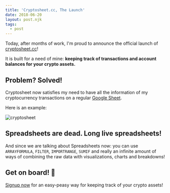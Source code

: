 ```yaml
---
title: 'Cryptosheet.cc, The Launch'
date: 2018-06-20
layout: post.njk
tags:
  - post
---
```


Today, after months of work, I'm proud to announce the official launch of [cryptosheet.cc](https://cryptosheet.cc)!

It is built for a need of mine: **keeping track of transactions and account balances for your crypto assets.**

## Problem? Solved!

Cryptosheet now satisfies my need to have all the information of my cryptocurrency transactions on a regular [Google Sheet](http://sheets.google.com/).

Here is an example:

![cryptosheet](/assets/images/posts/cryptosheet/cryptosheet.jpg)

## Spreadsheets are dead. Long live spreadsheets!

And since we are talking about Spreadsheets now: you can use `ARRAYFORMULA`, `FILTER`, `IMPORTRANGE`, `SUMIF` and really an infinite amount of ways of combining the raw data with visualizations, charts and breakdowns!

## Get on board! 🚢

[Signup now](https://cryptosheet.cc) for an easy-peasy way for keeping track of your crypto assets!
